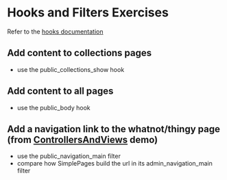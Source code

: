 
# Hooks and Filters Exercises

Refer to the [hooks documentation](http://omeka.readthedocs.org/en/latest/Reference/hooks/index.html)

## Add content to collections pages
* use the public_collections_show hook

## Add content to all pages

* use the public_body hook




## Add a navigation link to the whatnot/thingy page (from [ControllersAndViews](https://github.com/patrickmj/ControllersAndViews) demo)

* use the public_navigation_main filter
* compare how SimplePages build the url in its admin_navigation_main filter 